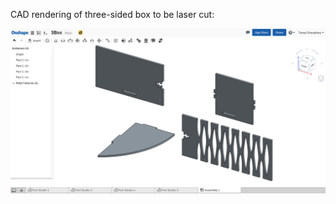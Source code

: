 CAD rendering of three-sided box to be laser cut:

![mycam](https://github.com/tanay-bits/tanayChoudhary_ME433_2016/blob/master/HW11/laserBox.png)